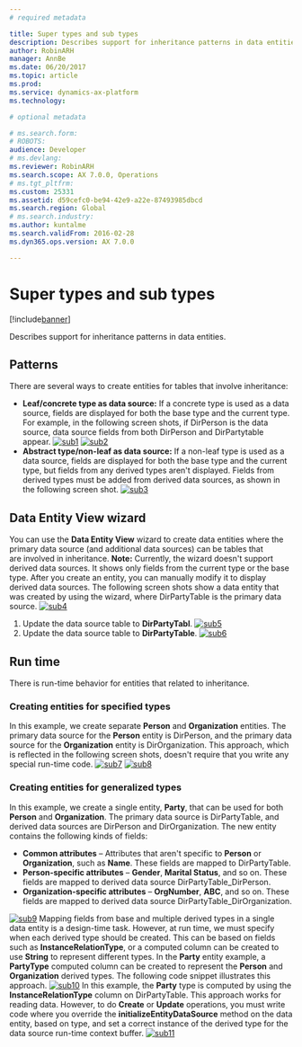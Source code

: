 ```yaml
---
# required metadata

title: Super types and sub types
description: Describes support for inheritance patterns in data entities.
author: RobinARH
manager: AnnBe
ms.date: 06/20/2017
ms.topic: article
ms.prod: 
ms.service: dynamics-ax-platform
ms.technology: 

# optional metadata

# ms.search.form: 
# ROBOTS: 
audience: Developer
# ms.devlang: 
ms.reviewer: RobinARH
ms.search.scope: AX 7.0.0, Operations
# ms.tgt_pltfrm: 
ms.custom: 25331
ms.assetid: d59cefc0-be94-42e9-a22e-87493985dbcd
ms.search.region: Global
# ms.search.industry: 
ms.author: kuntalme
ms.search.validFrom: 2016-02-28
ms.dyn365.ops.version: AX 7.0.0

---
```


# Super types and sub types

[!include[banner](../includes/banner.md)]


Describes support for inheritance patterns in data entities.

Patterns
--------

There are several ways to create entities for tables that involve inheritance:

-   **Leaf/concrete type as data source:** If a concrete type is used as a data source, fields are displayed for both the base type and the current type. For example, in the following screen shots, if DirPerson is the data source, data source fields from both DirPerson and DirPartytable appear. [![sub1](./media/sub1.png)](./media/sub1.png) [![sub2](./media/sub2-419x1024.png)](./media/sub2.png)
-   **Abstract type/non-leaf as data source:** If a non-leaf type is used as a data source, fields are displayed for both the base type and the current type, but fields from any derived types aren't displayed. Fields from derived types must be added from derived data sources, as shown in the following screen shot. [![sub3](./media/sub3.png)](./media/sub3.png)

## Data Entity View wizard
You can use the **Data Entity View** wizard to create data entities where the primary data source (and additional data sources) can be tables that are involved in inheritance. **Note:** Currently, the wizard doesn't support derived data sources. It shows only fields from the current type or the base type. After you create an entity, you can manually modify it to display derived data sources. The following screen shots show a data entity that was created by using the wizard, where DirPartyTable is the primary data source. [![sub4](./media/sub4.png)](./media/sub4.png)

1.  Update the data source table to **DirPartyTabl**. [![sub5](./media/sub5.png)](./media/sub5.png)
2.  Update the data source table to **DirPartyTable**. [![sub6](./media/sub6.png)](./media/sub6.png)

## Run time
There is run-time behavior for entities that related to inheritance.

### Creating entities for specified types

In this example, we create separate **Person** and **Organization** entities. The primary data source for the **Person** entity is DirPerson, and the primary data source for the **Organization** entity is DirOrganization. This approach, which is reflected in the following screen shots, doesn't require that you write any special run-time code. [![sub7](./media/sub7.png)](./media/sub7.png) [![sub8](./media/sub8-419x1024.png)](./media/sub8.png)

### Creating entities for generalized types

In this example, we create a single entity, **Party**, that can be used for both **Person** and **Organization**. The primary data source is DirPartyTable, and derived data sources are DirPerson and DirOrganization. The new entity contains the following kinds of fields:

-   **Common attributes** – Attributes that aren't specific to **Person** or **Organization**, such as **Name**. These fields are mapped to DirPartyTable.
-   **Person-specific attributes** – **Gender**, **Marital Status**, and so on. These fields are mapped to derived data source DirPartyTable\_DirPerson.
-   **Organization-specific attributes** – **OrgNumber**, **ABC**, and so on. These fields are mapped to derived data source DirPartyTable\_DirOrganization.

[![sub9](./media/sub9.png)](./media/sub9.png) Mapping fields from base and multiple derived types in a single data entity is a design-time task. However, at run time, we must specify when each derived type should be created. This can be based on fields such as **InstanceRelationType**, or a computed column can be created to use **String** to represent different types. In the **Party** entity example, a **PartyType** computed column can be created to represent the **Person** and **Organization** derived types. The following code snippet illustrates this approach. [![sub10](./media/sub10.png)](./media/sub10.png) In this example, the **Party** type is computed by using the **InstanceRelationType** column on DirPartyTable. This approach works for reading data. However, to do **Create** or **Update** operations, you must write code where you override the **initializeEntityDataSource** method on the data entity, based on type, and set a correct instance of the derived type for the data source run-time context buffer. [![sub11](./media/sub11.png)](./media/sub11.png)



